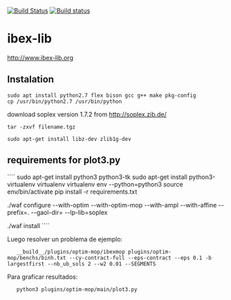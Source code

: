 [![Build Status](https://travis-ci.org/ibex-team/ibex-lib.svg?branch=master)](https://travis-ci.org/ibex-team/ibex-lib)
[![Build status](https://ci.appveyor.com/api/projects/status/9w1wxhvymsohs4gr/branch/master?svg=true)](https://ci.appveyor.com/project/Jordan08/ibex-lib-q0c47/branch/master)

ibex-lib
========

http://www.ibex-lib.org

Instalation
-----------

    sudo apt install python2.7 flex bison gcc g++ make pkg-config
    cp /usr/bin/python2.7 /usr/bin/python

download soplex version 1.7.2 from http://soplex.zib.de/

    tar -zxvf filename.tgz

    sudo apt-get install libz-dev zlib1g-dev

requirements for plot3.py
-------------------------

´´´´
  sudo apt-get install python3 python3-tk
  sudo apt-get install python3-virtualenv virtualenv
  virtualenv env --python=python3
  source env/bin/activate
  pip install -r requirements.txt

  ./waf configure --with-optim --with-optim-mop  --with-ampl --with-affine --prefix=. --gaol-dir= --lp-lib=soplex

  ./waf install
´´´´

Luego resolver un problema de ejemplo:

       __build__/plugins/optim-mop/ibexmop plugins/optim-mop/benchs/binh.txt --cy-contract-full --eps-contract --eps 0.1 -b largestfirst --nb_ub_sols 2 --w2 0.01 --SEGMENTS

Para graficar resultados:

       python3 plugins/optim-mop/main/plot3.py
